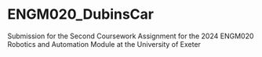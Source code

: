 # ENGM020_DubinsCar
Submission for the Second Coursework Assignment for the 2024 ENGM020 Robotics and Automation Module at the University of Exeter

